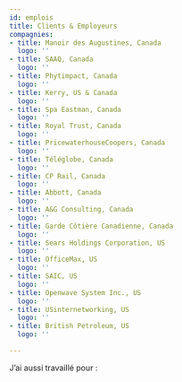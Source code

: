 ```yaml
---
id: emplois
title: Clients & Employeurs
compagnies:
- title: Manoir des Augustines, Canada
  logo: ''
- title: SAAQ, Canada
  logo: ''
- title: Phytimpact, Canada
  logo: ''
- title: Kerry, US & Canada
  logo: ''
- title: Spa Eastman, Canada
  logo: ''
- title: Royal Trust, Canada
  logo: ''
- title: PricewaterhouseCoopers, Canada
  logo: ''
- title: Téléglobe, Canada
  logo: ''
- title: CP Rail, Canada
  logo: ''
- title: Abbott, Canada
  logo: ''
- title: A&G Consulting, Canada
  logo: ''
- title: Garde Côtière Canadienne, Canada
  logo: ''
- title: Sears Holdings Corporation, US
  logo: ''
- title: OfficeMax, US
  logo: ''
- title: SAIC, US
  logo: ''
- title: Openwave System Inc., US
  logo: ''
- title: USinternetworking, US
  logo: ''
- title: British Petroleum, US
  logo: ''

---
```

J’ai aussi travaillé pour :